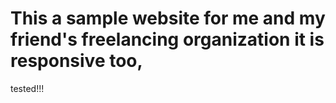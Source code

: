 # This a sample website for me and my friend's freelancing organization it is responsive too, 

tested!!!
